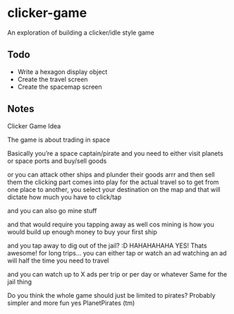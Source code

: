 # clicker-game
An exploration of building a clicker/idle style game

## Todo

- Write a hexagon display object
- Create the travel screen
- Create the spacemap screen


## Notes

Clicker Game Idea

The game is about trading in space

Basically you’re a space captain/pirate and you need to either visit planets or space ports and buy/sell goods

or you can attack other ships and plunder their goods arrr
and then sell them
the clicking part comes into play for the actual travel
so to get from one place to another, you select your destination on the map and that will dictate how much you have to click/tap

and you can also go mine stuff

 and that would require you tapping away as well
 cos mining is how you would build up enough money to buy your first ship

and you tap away to dig out of the jail? :D
 HAHAHAHAHA
 YES! Thats awesome!
 for long trips… you can either tap
 or watch an ad
 watching an ad will half the time you need to travel

 and you can watch up to X ads per trip or per day or whatever
 Same for the jail thing

 Do you think the whole game should just be limited to pirates?
 Probably simpler
 and more fun
yes
 PlanetPirates (tm)